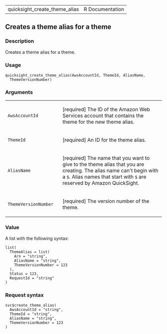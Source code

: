 <table style="width: 100%;">
<tbody>
<tr class="odd">
<td>quicksight_create_theme_alias</td>
<td style="text-align: right;">R Documentation</td>
</tr>
</tbody>
</table>

## Creates a theme alias for a theme

### Description

Creates a theme alias for a theme.

### Usage

    quicksight_create_theme_alias(AwsAccountId, ThemeId, AliasName,
      ThemeVersionNumber)

### Arguments

<table>
<colgroup>
<col style="width: 35%" />
<col style="width: 65%" />
</colgroup>
<tbody>
<tr class="odd">
<td><code
id="quicksight_create_theme_alias_:_AwsAccountId">AwsAccountId</code></td>
<td><p>[required] The ID of the Amazon Web Services account that
contains the theme for the new theme alias.</p></td>
</tr>
<tr class="even">
<td><code
id="quicksight_create_theme_alias_:_ThemeId">ThemeId</code></td>
<td><p>[required] An ID for the theme alias.</p></td>
</tr>
<tr class="odd">
<td><code
id="quicksight_create_theme_alias_:_AliasName">AliasName</code></td>
<td><p>[required] The name that you want to give to the theme alias that
you are creating. The alias name can't begin with a <code>$</code>.
Alias names that start with <code>$</code> are reserved by Amazon
QuickSight.</p></td>
</tr>
<tr class="even">
<td><code
id="quicksight_create_theme_alias_:_ThemeVersionNumber">ThemeVersionNumber</code></td>
<td><p>[required] The version number of the theme.</p></td>
</tr>
</tbody>
</table>

### Value

A list with the following syntax:

    list(
      ThemeAlias = list(
        Arn = "string",
        AliasName = "string",
        ThemeVersionNumber = 123
      ),
      Status = 123,
      RequestId = "string"
    )

### Request syntax

    svc$create_theme_alias(
      AwsAccountId = "string",
      ThemeId = "string",
      AliasName = "string",
      ThemeVersionNumber = 123
    )
